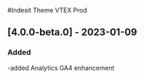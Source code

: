 #Indesit Theme VTEX Prod

## [4.0.0-beta.0] - 2023-01-09

### Added

-added Analytics GA4 enhancement
